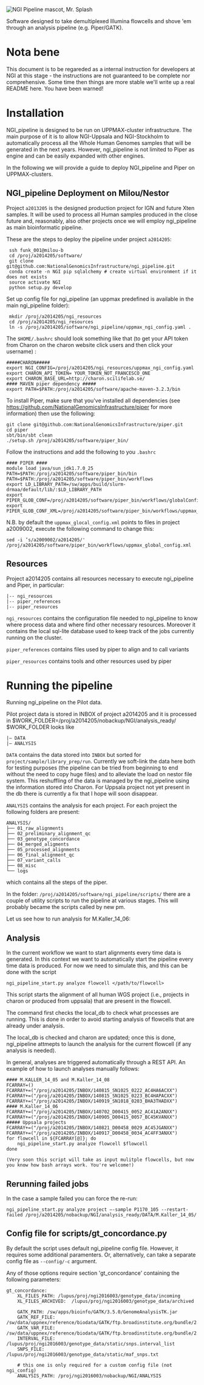 ![NGI Pipeline mascot, Mr. Splash](artwork/gh-splash.png)

Software designed to take demultiplexed Illumina flowcells and shove 'em through an analysis pipeline (e.g. Piper/GATK).

Nota bene
=========
This document is to be regareded as a internal instruction for developers at NGI at this stage - the instructions are not guaranteed to be complete nor comprehensive. Some time then things are more stable we'll write up a real README here. You have been warned!

Installation
============

NGI_pipeline is designed to be run on UPPMAX-cluster infrastructure. The main purpose of it is to allow  NGI-Uppsala and NGI-Stockholm to automatically process all the Whole Human Genomes samples that will be generated in the next years. However, ngi_pipeline is not limited to Piper as engine and can be easily expanded with other engines.

In the following we will provide a guide to deploy NGI_pipeline and Piper on UPPMAX-clusters.

NGI_pipeline Deployment on Milou/Nestor
-----------

Project `a2013205` is the designed production project for IGN and future Xten samples. It will be used to process all Human samples produced in the close future and, reasonably, also other projects once we will employ ngi_pipeline as main bioinformatic pipeline.

These are the steps to deploy the pipeline under project `a2014205`:
     
     ssh funk_001@milou-b
     cd /proj/a2014205/software/
     git clone git@github.com:NationalGenomicsInfrastructure/ngi_pipeline.git
     conda create -n NGI pip sqlalchemy # create virtual environment if it does not exists
     source activate NGI
     python setup.py develop

Set up config file for ngi_pipeline (an uppmax predefined is available in the main ngi_pipeline folder):

     mkdir /proj/a2014205/ngi_resources
     cd /proj/a2014205/ngi_resources
     ln -s /proj/a2014205/software/ngi_pipeline/uppmax_ngi_config.yaml .


The `$HOME/.bashrc` should look something like that (to get your API token from Charon on the charon website click users and then click your username) :


    #####CHARON#####
    export NGI_CONFIG=/proj/a2014205/ngi_resources/uppmax_ngi_config.yaml 
    export CHARON_API_TOKEN= YOUR_TOKEN_NOT_FRANCESCO_ONE
    export CHARON_BASE_URL=http://charon.scilifelab.se/
    #### MAVEN piper dependency #####
    export PATH=$PATH:/proj/a2014205/software/apache-maven-3.2.3/bin


To install Piper, make sure that you've installed all dependencies (see https://github.com/NationalGenomicsInfrastructure/piper for more information) then use the following:

    git clone git@github.com:NationalGenomicsInfrastructure/piper.git
    cd piper
    sbt/bin/sbt clean
    ./setup.sh /proj/a2014205/software/piper_bin/

Follow the instructions and add the following to you `.bashrc`

    #### PIPER ####
    module load java/sun_jdk1.7.0_25
    PATH=$PATH:/proj/a2014205/software/piper_bin/bin
    PATH=$PATH:/proj/a2014205/software/piper_bin/workflows
    export LD_LIBRARY_PATH=/sw/apps/build/slurm-drmaa/default/lib/:$LD_LIBRARY_PATH
    export PIPER_GLOB_CONF=/proj/a2014205/software/piper_bin/workflows/globalConfig.sh
    export PIPER_GLOB_CONF_XML=/proj/a2014205/software/piper_bin/workflows/uppmax_global_config.xml

N.B. by default the `uppmax_glocal_config.xml` points to files in project a2009002, execute the following command to change this:

    sed -i ’s/a2009002/a2014205/' /proj/a2014205/software/piper_bin/workflows/uppmax_global_config.xml


Resources
-----------
Project a2014205 contains all resources necessary to execute ngi_pipeline and Piper, in particular:


    |-- ngi_resources
    |-- piper_references
    |-- piper_resources


`ngi_resources` contains the configuration file needed to ngi_pipeline to know where process data and where find other necessary resources. Moreover it contains the local sql-lite database used to keep track of the jobs currently running on the cluster.

`piper_references` contains files used by piper to align and to call variants

`piper_resources` contains tools and other resources used by piper


Running the pipeline
============

Running ngi_pipeline on the Pilot data. 

Pilot project data is stored in INBOX of project a2014205 and it is processed in $WORK_FOLDER=/proj/a2014205/nobackup/NGI/analysis_ready/
$WORK_FOLDER looks like

    |— DATA 
    |— ANALYSIS

`DATA` contains the data stored into `INBOX` but sorted for `project/sample/library_prep/run`. Currently we soft-link the data here both for testing purposes (the pipeline can be tried from beginning to end without the need to copy huge files) and  to alleviate the load on nestor file system. This reshuffling of the data is managed by the ngi_pipeline using the information stored into Charon. For Uppsala project not yet present in the db there is currently a fix that I hope will soon disappear.

`ANALYSIS` contains the analysis for each project. For each project the following folders are present:

    ANALYSIS/
    ├── 01_raw_alignments
    ├── 02_preliminary_alignment_qc
    ├── 03_genotype_concordance
    ├── 04_merged_aligments
    ├── 05_processed_alignments
    ├── 06_final_alignment_qc
    ├── 07_variant_calls
    ├── 08_misc
    └── logs

which contains all the steps of the piper.

In the folder: `/proj/a2014205/software/ngi_pipeline/scripts/` there are a couple of utility scripts to run the pipeline at various stages. This will probably became the scripts called by new pm.

Let us see how to run analysis for M.Kaller_14_06:

Analysis
-----------

In the current workflow we want to start alignments every time data is generated. In this context we want to automatically start the pipeline every time data is produced. 
For now we need to simulate this, and this can be done with the script

    ngi_pipeline_start.py analyze flowcell </path/to/flowcell>

This script starts the alignment of all human WGS project (i.e., projects in charon or produced from uppsala) that are present in the flowcell.

The command first checks the local_db to check what processes are running. This is done in order to avoid starting analysis of flowcells that are already under analysis.

The local_db is checked and charon are updated; once this is done, ngi_pipeline attmepts to launch the analysis for the current flowcell (if any analysis is needed).

In general, analyses are triggered automatically through a REST API. An example of how to launch analyses manually follows:

    #### M.KALLER_14_05 and M.Kaller_14_08
    FCARRAY=()
    FCARRAY+=("/proj/a2014205/INBOX/140815_SN1025_0222_AC4HA6ACXX")
    FCARRAY+=("/proj/a2014205/INBOX/140815_SN1025_0223_BC4HAPACXX")
    FCARRAY+=("/proj/a2014205/INBOX/140919_SN1018_0203_BHA3THADXX")
    #### M.Kaller_14_06
    FCARRAY+=("/proj/a2014205/INBOX/140702_D00415_0052_AC41A2ANXX")
    FCARRAY+=("/proj/a2014205/INBOX/140905_D00415_0057_BC45KVANXX")
    ##### Uppsala projects
    FCARRAY+=("/proj/a2014205/INBOX/140821_D00458_0029_AC45JGANXX")
    FCARRAY+=("/proj/a2014205/INBOX/140917_D00458_0034_AC4FF3ANXX")
    for flowcell in ${FCARRAY[@]}; do
        ngi_pipeline_start.py analyze flowcell $flowcell
    done

    (Very soon this script will take as input mulitple flowcells, but now you know how bash arrays work. You're welcome!)



Rerunning failed jobs
---------------------
In the case a sample failed you can force the re-run:

    ngi_pipeline_start.py analyze project —-sample P1170_105 --restart-failed /proj/a2014205/nobackup/NGI/analysis_ready/DATA/M.Kaller_14_05/


Config file for scripts/gt_concordance.py
-------------------------
By default the script uses default ngi_pipeline config file. However, it requires some additional paramenters. Or, alternatively, can take a separate config file as `--config/-c` argument.

Any of those options require section 'gt_concordance' containing the following parameters:

```
gt_concordance:
    XL_FILES_PATH: /lupus/proj/ngi2016003/genotype_data/incoming
    XL_FILES_ARCHIVED:  /lupus/proj/ngi2016003/genotype_data/archived

    GATK_PATH: /sw/apps/bioinfo/GATK/3.5.0/GenomeAnalysisTK.jar
    GATK_REF_FILE: /sw/data/uppnex/reference/biodata/GATK/ftp.broadinstitute.org/bundle/2.8/b37/human_g1k_v37.fasta
    GATK_VAR_FILE: /sw/data/uppnex/reference/biodata/GATK/ftp.broadinstitute.org/bundle/2.8/b37/dbsnp_138.b37.vcf
    INTERVAL_FILE: /lupus/proj/ngi2016003/genotype_data/static/snps.interval_list
    SNPS_FILE: /lupus/proj/ngi2016003/genotype_data/static/maf_snps.txt

    # this one is only required for a custom config file (not ngi_config)
    ANALYSIS_PATH: /proj/ngi2016003/nobackup/NGI/ANALYSIS
```
